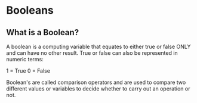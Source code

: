 # Booleans

## What is a Boolean?

A boolean is a computing variable that equates to either true or false ONLY and can have no other result. True or false can also be represented in numeric terms:

1 = True
0 = False

Boolean's are called comparison operators and are used to compare two different values or variables to decide whether to carry out an operation or not. 
